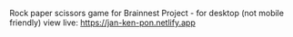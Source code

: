Rock paper scissors game for Brainnest Project - for desktop (not mobile friendly)
view live: https://jan-ken-pon.netlify.app
